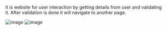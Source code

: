It is website for user interaction by getting details from user and validating it. After validation is done it will navigate to another page.

![image](https://user-images.githubusercontent.com/95341493/209469311-7a9bebe2-580c-4d54-8ecb-21463612c334.png)
![image](https://user-images.githubusercontent.com/95341493/209469378-bbb69479-b325-4893-ab87-eebe2b32c2ac.png)
